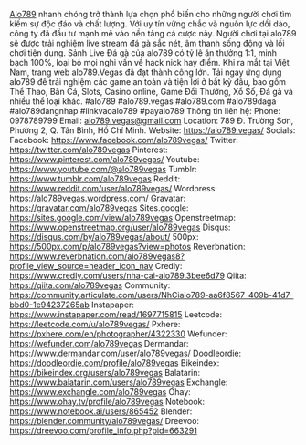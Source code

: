 <a href="https://alo789.vegas/">Alo789</a> nhanh chóng trở thành lựa chọn phổ biến cho những người chơi tìm kiếm sự độc đáo và chất lượng. Với uy tín vững chắc và nguồn lực dồi dào, công ty đã đầu tư mạnh mẽ vào nền tảng cá cược này. Người chơi tại alo789 sẽ được trải nghiệm live stream đá gà sắc nét, âm thanh sống động và lối chơi tiện dụng. Sảnh Live Đá gà của alo789 có tỷ lệ ăn thưởng 1:1, minh bạch 100%, loại bỏ mọi nghi vấn về hack nick hay điểm. Khi ra mắt tại Việt Nam, trang web alo789.Vegas đã đạt thành công lớn. Tải ngay ứng dụng alo789 để trải nghiệm các game an toàn và tiện lợi ở bất kỳ đâu, bao gồm Thể Thao, Bắn Cá, Slots, Casino online, Game Đổi Thưởng, Xổ Số, Đá gà và nhiều thể loại khác.
#alo789 #alo789.vegas #alo789.com #alo789daga #alo789đangnhap #linkvaoalo789 #payalo789
Thông tin liên hệ:
Phone: 0978789799
Email: alo789.vegas@gmail.com
Location: 789 Đ. Trường Sơn, Phường 2, Q. Tân Bình, Hồ Chí Minh.
Website: <a href="https://alo789.vegas/">https://alo789.vegas/</a>
Socials:
Facebook: <a href="https://www.facebook.com/alo789vegas/">https://www.facebook.com/alo789vegas/</a>
Twitter: <a href="https://twitter.com/alo789vegas">https://twitter.com/alo789vegas</a>
Pinterest: <a href="https://www.pinterest.com/alo789vegas/">https://www.pinterest.com/alo789vegas/</a>
Youtube: <a href="https://www.youtube.com/@alo789vegas">https://www.youtube.com/@alo789vegas</a>
Tumblr: <a href="https://www.tumblr.com/alo789vegas">https://www.tumblr.com/alo789vegas</a>
Reddit: <a href="https://www.reddit.com/user/alo789vegas/">https://www.reddit.com/user/alo789vegas/</a>
Wordpress: <a href="https://alo789vegas.wordpress.com/">https://alo789vegas.wordpress.com/</a>
Gravatar: <a href="https://gravatar.com/alo789vegas">https://gravatar.com/alo789vegas</a>
Sites.google: <a href="https://sites.google.com/view/alo789vegas">https://sites.google.com/view/alo789vegas</a>
Openstreetmap: <a href="https://www.openstreetmap.org/user/alo789vegas">https://www.openstreetmap.org/user/alo789vegas</a>
Disqus: <a href="https://disqus.com/by/alo789vegas/about/">https://disqus.com/by/alo789vegas/about/</a>
500px: <a href="https://500px.com/p/alo789vegas?view=photos">https://500px.com/p/alo789vegas?view=photos</a>
Reverbnation: <a href="https://www.reverbnation.com/alo789vegas8?profile_view_source=header_icon_nav">https://www.reverbnation.com/alo789vegas8?profile_view_source=header_icon_nav</a>
Credly: <a href="https://www.credly.com/users/nha-cai-alo789.3bee6d79">https://www.credly.com/users/nha-cai-alo789.3bee6d79</a>
Qiita: <a href="https://qiita.com/alo789vegas">https://qiita.com/alo789vegas</a>
Community: <a href="https://community.articulate.com/users/NhCialo789-aa6f8567-409b-41d7-bbd0-1e94237265ab">https://community.articulate.com/users/NhCialo789-aa6f8567-409b-41d7-bbd0-1e94237265ab</a>
Instapaper: <a href="https://www.instapaper.com/read/1697715815">https://www.instapaper.com/read/1697715815</a>
Leetcode: <a href="https://leetcode.com/u/alo789vegas/">https://leetcode.com/u/alo789vegas/</a>
Pxhere: <a href="https://pxhere.com/en/photographer/4322330">https://pxhere.com/en/photographer/4322330</a>
Wefunder: <a href="https://wefunder.com/alo789vegas">https://wefunder.com/alo789vegas</a>
Dermandar: <a href="https://www.dermandar.com/user/alo789vegas/">https://www.dermandar.com/user/alo789vegas/</a>
Doodleordie: <a href="https://doodleordie.com/profile/alo789vegas">https://doodleordie.com/profile/alo789vegas</a>
Bikeindex: <a href="https://bikeindex.org/users/alo789vegas">https://bikeindex.org/users/alo789vegas</a>
Balatarin: <a href="https://www.balatarin.com/users/alo789vegas">https://www.balatarin.com/users/alo789vegas</a>
Exchangle: <a href="https://www.exchangle.com/alo789vegas">https://www.exchangle.com/alo789vegas</a>
Ohay: <a href="https://www.ohay.tv/profile/alo789vegas">https://www.ohay.tv/profile/alo789vegas</a>
Notebook: <a href="https://www.notebook.ai/users/865452">https://www.notebook.ai/users/865452</a>
Blender: <a href="https://blender.community/alo789vegas/">https://blender.community/alo789vegas/</a>
Dreevoo: <a href="https://dreevoo.com/profile_info.php?pid=663291">https://dreevoo.com/profile_info.php?pid=663291</a>